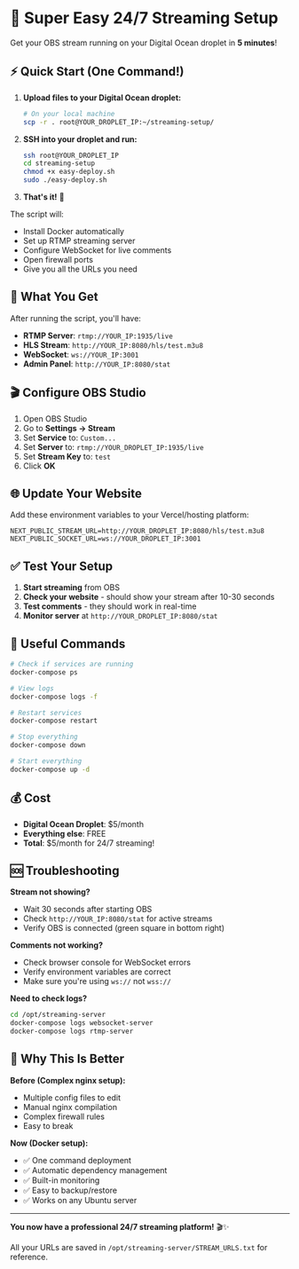 # 🚀 Super Easy 24/7 Streaming Setup

Get your OBS stream running on your Digital Ocean droplet in **5 minutes**!

## ⚡ Quick Start (One Command!)

1. **Upload files to your Digital Ocean droplet:**
   ```bash
   # On your local machine
   scp -r . root@YOUR_DROPLET_IP:~/streaming-setup/
   ```

2. **SSH into your droplet and run:**
   ```bash
   ssh root@YOUR_DROPLET_IP
   cd streaming-setup
   chmod +x easy-deploy.sh
   sudo ./easy-deploy.sh
   ```

3. **That's it!** 🎉

The script will:
- Install Docker automatically
- Set up RTMP streaming server
- Configure WebSocket for live comments
- Open firewall ports
- Give you all the URLs you need

## 📱 What You Get

After running the script, you'll have:

- **RTMP Server**: `rtmp://YOUR_IP:1935/live`
- **HLS Stream**: `http://YOUR_IP:8080/hls/test.m3u8`  
- **WebSocket**: `ws://YOUR_IP:3001`
- **Admin Panel**: `http://YOUR_IP:8080/stat`

## 🎬 Configure OBS Studio

1. Open OBS Studio
2. Go to **Settings → Stream**
3. Set **Service** to: `Custom...`
4. Set **Server** to: `rtmp://YOUR_DROPLET_IP:1935/live`
5. Set **Stream Key** to: `test`
6. Click **OK**

## 🌐 Update Your Website

Add these environment variables to your Vercel/hosting platform:

```env
NEXT_PUBLIC_STREAM_URL=http://YOUR_DROPLET_IP:8080/hls/test.m3u8
NEXT_PUBLIC_SOCKET_URL=ws://YOUR_DROPLET_IP:3001
```

## ✅ Test Your Setup

1. **Start streaming** from OBS
2. **Check your website** - should show your stream after 10-30 seconds
3. **Test comments** - they should work in real-time
4. **Monitor server** at `http://YOUR_DROPLET_IP:8080/stat`

## 🔧 Useful Commands

```bash
# Check if services are running
docker-compose ps

# View logs
docker-compose logs -f

# Restart services
docker-compose restart

# Stop everything
docker-compose down

# Start everything
docker-compose up -d
```

## 💰 Cost

- **Digital Ocean Droplet**: $5/month
- **Everything else**: FREE
- **Total**: $5/month for 24/7 streaming!

## 🆘 Troubleshooting

**Stream not showing?**
- Wait 30 seconds after starting OBS
- Check `http://YOUR_IP:8080/stat` for active streams
- Verify OBS is connected (green square in bottom right)

**Comments not working?**
- Check browser console for WebSocket errors
- Verify environment variables are correct
- Make sure you're using `ws://` not `wss://`

**Need to check logs?**
```bash
cd /opt/streaming-server
docker-compose logs websocket-server
docker-compose logs rtmp-server
```

## 🎯 Why This Is Better

**Before (Complex nginx setup):**
- Multiple config files to edit
- Manual nginx compilation
- Complex firewall rules
- Easy to break

**Now (Docker setup):**
- ✅ One command deployment
- ✅ Automatic dependency management  
- ✅ Built-in monitoring
- ✅ Easy to backup/restore
- ✅ Works on any Ubuntu server

---

**You now have a professional 24/7 streaming platform!** 🎬✨

All your URLs are saved in `/opt/streaming-server/STREAM_URLS.txt` for reference.